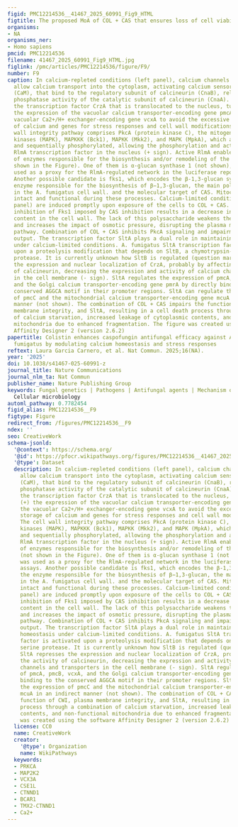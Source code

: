 ```yaml
---
figid: PMC12214536__41467_2025_60991_Fig9_HTML
figtitle: The proposed MoA of COL + CAS that ensures loss of cell viability
organisms:
- NA
organisms_ner:
- Homo sapiens
pmcid: PMC12214536
filename: 41467_2025_60991_Fig9_HTML.jpg
figlink: /pmc/articles/PMC12214536/figure/F9/
number: F9
caption: In calcium-repleted conditions (left panel), calcium channels and transporters
  allow calcium transport into the cytoplasm, activating calcium sensors, like calmodulin
  (CaM), that bind to the regulatory subunit of calcineurin (CnaB), releasing the
  phosphatase activity of the catalytic subunit of calcineurin (CnaA). CnaA dephosphorylates
  the transcription factor CrzA that is translocated to the nucleus, turning on (+)
  the expression of the vacuolar calcium transporter-encoding gene pmcA-C and the
  vacuolar Ca2+/H+ exchanger-encoding gene vcxA to avoid the excessive vacuolar storage
  of calcium and genes for stress responses and cell wall modifications. The cell
  wall integrity pathway comprises PkcA (protein kinase C), the mitogen-activated
  kinases (MAPK), MAPKKK (Bck1), MAPKK (Mkk2), and MAPK (MpkA), which are functionally
  and sequentially phosphorylated, allowing the phosphorylation and activation of
  RlmA transcription factor in the nucleus (+ sign). Active RlmA enables the transcription
  of enzymes responsible for the biosynthesis and/or remodeling of the cell wall (not
  shown in the Figure). One of them is α-glucan synthase 1 (not shown), which was
  used as a proxy for the RlmA-regulated network in the luciferase reporter assays.
  Another possible candidate is fks1, which encodes the β-1,3-glucan synthase, the
  enzyme responsible for the biosynthesis of β−1,3-glucan, the main polysaccharide
  in the A. fumigatus cell wall. and the molecular target of CAS. Mitochondria are
  intact and functional during these processes. Calcium-limited conditions (right
  panel) are induced promptly upon exposure of the cells to COL + CAS. Non-competitive
  inhibition of Fks1 imposed by CAS inhibition results in a decrease in the β−1,3-glucan
  content in the cell wall. The lack of this polysaccharide weakens the cell wall
  and increases the impact of osmotic pressure, disrupting the plasma membrane integrity
  pathway. Combination of COL + CAS inhibits PkcA signaling and impairment of RlmA
  output. The transcription factor SltA plays a dual role in maintaining calcium homeostasis
  under calcium-limited conditions. A. fumigatus SltA transcription factor is activated
  upon a proteolysis modification that depends on SltB, a chymotrypsin-like serine
  protease. It is currently unknown how SltB is regulated (question mark). SltA represses
  the expression and nuclear localization of CrzA, probably by affecting the activity
  of calcineurin, decreasing the expression and activity of calcium channels and transporters
  in the cell membrane (- sign). SltA regulates the expression of pmcA, pmcB, vcxA,
  and the Golgi calcium transporter-encoding gene pmrA by directly binding to the
  conserved AGGCA motif in their promoter regions. SltA can regulate the expression
  of pmcC and the mitochondrial calcium transporter-encoding gene mcuA in an indirect
  manner (not shown). The combination of COL + CAS impairs the function of CWI, plasma
  membrane integrity, and SltA, resulting in a cell death process through a combination
  of calcium starvation, increased leakage of cytoplasmic contents, and non-functional
  mitochondria due to enhanced fragmentation. The figure was created using the software
  Affinity Designer 2 (version 2.6.2)
papertitle: Colistin enhances caspofungin antifungal efficacy against Aspergillus
  fumigatus by modulating calcium homeostasis and stress responses
reftext: Laura Garcia Carnero, et al. Nat Commun. 2025;16(NA).
year: '2025'
doi: 10.1038/s41467-025-60991-z
journal_title: Nature Communications
journal_nlm_ta: Nat Commun
publisher_name: Nature Publishing Group
keywords: Fungal genetics | Pathogens | Antifungal agents | Mechanism of action |
  Cellular microbiology
automl_pathway: 0.7782454
figid_alias: PMC12214536__F9
figtype: Figure
redirect_from: /figures/PMC12214536__F9
ndex: ''
seo: CreativeWork
schema-jsonld:
  '@context': https://schema.org/
  '@id': https://pfocr.wikipathways.org/figures/PMC12214536__41467_2025_60991_Fig9_HTML.html
  '@type': Dataset
  description: In calcium-repleted conditions (left panel), calcium channels and transporters
    allow calcium transport into the cytoplasm, activating calcium sensors, like calmodulin
    (CaM), that bind to the regulatory subunit of calcineurin (CnaB), releasing the
    phosphatase activity of the catalytic subunit of calcineurin (CnaA). CnaA dephosphorylates
    the transcription factor CrzA that is translocated to the nucleus, turning on
    (+) the expression of the vacuolar calcium transporter-encoding gene pmcA-C and
    the vacuolar Ca2+/H+ exchanger-encoding gene vcxA to avoid the excessive vacuolar
    storage of calcium and genes for stress responses and cell wall modifications.
    The cell wall integrity pathway comprises PkcA (protein kinase C), the mitogen-activated
    kinases (MAPK), MAPKKK (Bck1), MAPKK (Mkk2), and MAPK (MpkA), which are functionally
    and sequentially phosphorylated, allowing the phosphorylation and activation of
    RlmA transcription factor in the nucleus (+ sign). Active RlmA enables the transcription
    of enzymes responsible for the biosynthesis and/or remodeling of the cell wall
    (not shown in the Figure). One of them is α-glucan synthase 1 (not shown), which
    was used as a proxy for the RlmA-regulated network in the luciferase reporter
    assays. Another possible candidate is fks1, which encodes the β-1,3-glucan synthase,
    the enzyme responsible for the biosynthesis of β−1,3-glucan, the main polysaccharide
    in the A. fumigatus cell wall. and the molecular target of CAS. Mitochondria are
    intact and functional during these processes. Calcium-limited conditions (right
    panel) are induced promptly upon exposure of the cells to COL + CAS. Non-competitive
    inhibition of Fks1 imposed by CAS inhibition results in a decrease in the β−1,3-glucan
    content in the cell wall. The lack of this polysaccharide weakens the cell wall
    and increases the impact of osmotic pressure, disrupting the plasma membrane integrity
    pathway. Combination of COL + CAS inhibits PkcA signaling and impairment of RlmA
    output. The transcription factor SltA plays a dual role in maintaining calcium
    homeostasis under calcium-limited conditions. A. fumigatus SltA transcription
    factor is activated upon a proteolysis modification that depends on SltB, a chymotrypsin-like
    serine protease. It is currently unknown how SltB is regulated (question mark).
    SltA represses the expression and nuclear localization of CrzA, probably by affecting
    the activity of calcineurin, decreasing the expression and activity of calcium
    channels and transporters in the cell membrane (- sign). SltA regulates the expression
    of pmcA, pmcB, vcxA, and the Golgi calcium transporter-encoding gene pmrA by directly
    binding to the conserved AGGCA motif in their promoter regions. SltA can regulate
    the expression of pmcC and the mitochondrial calcium transporter-encoding gene
    mcuA in an indirect manner (not shown). The combination of COL + CAS impairs the
    function of CWI, plasma membrane integrity, and SltA, resulting in a cell death
    process through a combination of calcium starvation, increased leakage of cytoplasmic
    contents, and non-functional mitochondria due to enhanced fragmentation. The figure
    was created using the software Affinity Designer 2 (version 2.6.2)
  license: CC0
  name: CreativeWork
  creator:
    '@type': Organization
    name: WikiPathways
  keywords:
  - PRKCA
  - MAP2K2
  - VCX3A
  - CSE1L
  - CTNND1
  - BCAR1
  - TMX2-CTNND1
  - Ca2+
---
```


